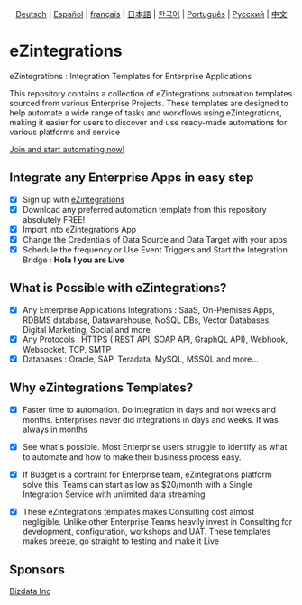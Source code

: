 <p align="center">
  <!-- Keep these links. Translations will automatically update with the README. -->
  <a href="https://www.readme-i18n.com//bizdata2020/eZintegrations?lang=de">Deutsch</a> | 
  <a href="https://www.readme-i18n.com//bizdata2020/eZintegrations?lang=es">Español</a> | 
  <a href="https://www.readme-i18n.com//bizdata2020/eZintegrations?lang=fr">français</a> | 
  <a href="https://www.readme-i18n.com//bizdata2020/eZintegrations?lang=ja">日本語</a> | 
  <a href="https://www.readme-i18n.com//bizdata2020/eZintegrations?lang=ko">한국어</a> | 
  <a href="https://www.readme-i18n.com//bizdata2020/eZintegrations?lang=pt">Português</a> | 
  <a href="https://www.readme-i18n.com//bizdata2020/eZintegrations?lang=ru">Русский</a> | 
  <a href="https://www.readme-i18n.com//bizdata2020/eZintegrations?lang=zh">中文</a>
</p>


# eZintegrations
eZintegrations : Integration Templates for Enterprise Applications

This repository contains a collection of eZintegrations automation templates sourced from various Enterprise Projects. These templates are designed to help automate a wide range of tasks and workflows using eZintegrations, making it easier for users to discover and use ready-made automations for various platforms and service

[Join and start automating now!](https://system-na14-west.bizdata360.com/#/start-free-trial)

## Integrate any Enterprise Apps in easy step
- [X] Sign up with [eZintegrations](https://system-na14-west.bizdata360.com/#/start-free-trial)
- [X] Download any preferred automation template from this repository absolutely FREE!
- [X] Import into eZintegrations App
- [X] Change the Credentials of Data Source and Data Target with your apps
- [X] Schedule the frequency or Use Event Triggers and Start the Integration Bridge : **Hola ! you are Live**

## What is Possible with eZintegrations?

- [X] Any Enterprise Applications Integrations : SaaS, On-Premises Apps, RDBMS database, Datawarehouse, NoSQL DBs, Vector Databases, Digital Marketing, Social and more
- [X] Any Protocols : HTTPS ( REST API, SOAP API, GraphQL API), Webhook, Websocket, TCP, SMTP
- [X] Databases : Oracle, SAP, Teradata, MySQL, MSSQL and more...

## Why eZintegrations Templates?

- [X] Faster time to automation. Do integration in days and not weeks and months. Enterprises never did integrations in days and weeks. It was always in months
- [X] See what's possible. Most Enterprise users struggle to identify as what to automate and how to make their business process easy.
- [X] If Budget is a contraint for Enterprise team, eZintegrations platform solve this. Teams can start as low as $20/month with a Single Integration Service with unlimited data streaming
- [X] These eZintegrations templates makes Consulting cost almost negligible. Unlike other Enterprise Teams heavily invest in Consulting for development, configuration, workshops and UAT. These templates makes breeze, go straight to testing and make it Live


## Sponsors
[Bizdata Inc](https://www.bizdata360.com/)

